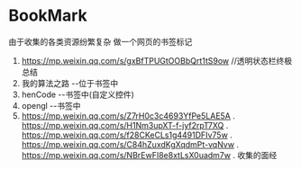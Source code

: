 # BookMark
由于收集的各类资源纷繁复杂 做一个网页的书签标记  

1. https://mp.weixin.qq.com/s/gxBfTPUGtOOBbQrt1tS9ow     //透明状态栏终极总结
2. 我的算法之路  --位于书签中
3. henCode  --书签中(自定义控件)
4. opengl   --书签中
5. https://mp.weixin.qq.com/s/Z7rH0c3c4693YfPe5LAE5A . 
   https://mp.weixin.qq.com/s/H1Nm3upXT-f-jyf2rpT7XQ . 
   https://mp.weixin.qq.com/s/f28CKeCLs1g4491DFIv75w . 
   https://mp.weixin.qq.com/s/C84hZuxdKgXqdmPt-vqNvw . 
   https://mp.weixin.qq.com/s/NBrEwFI8e8xtLsX0uadm7w . 
   收集的面经
